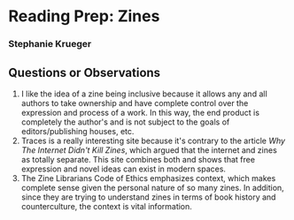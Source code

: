 # Reading Prep: Zines

### Stephanie Krueger

## Questions or Observations

1. I like the idea of a zine being inclusive because it allows any and all authors to take ownership and have complete control over the expression and process of a work. In this way, the end product is completely the author's and is not subject to the goals of editors/publishing houses, etc.
2. Traces is a really interesting site because it's contrary to the article _Why The Internet Didn't Kill Zines_, which argued that the internet and zines as totally separate. This site combines both and shows that free expression and novel ideas can exist in modern spaces.
3. The Zine Librarians Code of Ethics emphasizes context, which makes complete sense given the personal nature of so many zines. In addition, since they are trying to understand zines in terms of book history and counterculture, the context is vital information.